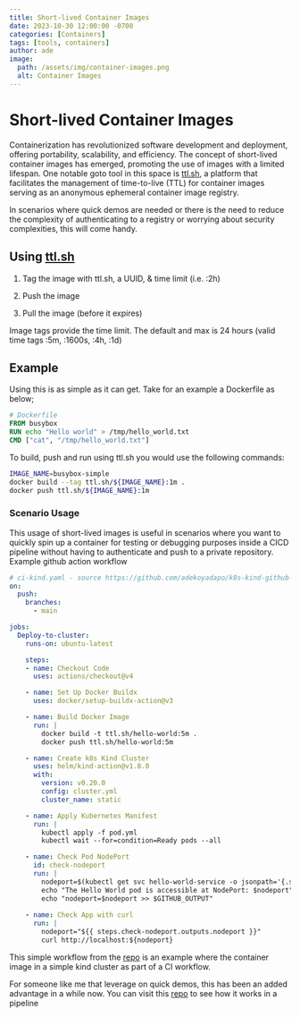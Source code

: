 ```yaml
---
title: Short-lived Container Images
date: 2023-10-30 12:00:00 -0700
categories: [Containers]
tags: [tools, containers]
author: ade
image:
  path: /assets/img/container-images.png
  alt: Container Images
---
```

# Short-lived Container Images

Containerization has revolutionized software development and deployment, offering portability, scalability, and efficiency. The concept of short-lived container images has emerged, promoting the use of images with a limited lifespan. One notable goto tool in this space is [ttl.sh](https://ttl.sh/), a platform that facilitates the management of time-to-live (TTL) for container images serving as an anonymous ephemeral container image registry.

In scenarios where quick demos are needed or there is the need to reduce the complexity of authenticating to a registry or worrying about security complexities, this will come handy.

## Using [ttl.sh](https://ttl.sh/)

1. Tag the image with ttl.sh, a UUID, & time limit (i.e. :2h)

2. Push the image

3. Pull the image (before it expires)

Image tags provide the time limit. The default and max is 24 hours (valid time tags :5m, :1600s, :4h, :1d)

## Example

Using this is as simple as it can get. Take for an example a Dockerfile as below;

```Dockerfile
# Dockerfile
FROM busybox
RUN echo "Hello world" > /tmp/hello_world.txt
CMD ["cat", "/tmp/hello_world.txt"]
```

To build, push and run using ttl.sh you would use the following commands:

```bash
IMAGE_NAME=busybox-simple
docker build --tag ttl.sh/${IMAGE_NAME}:1m .
docker push ttl.sh/${IMAGE_NAME}:1m
```

### Scenario Usage

This usage of short-lived images is useful in scenarios where you want to quickly spin up a container for testing or debugging purposes inside a CICD pipeline without having to authenticate and push to a private repository.
Example github action workflow

```yaml
# ci-kind.yaml - source https://github.com/adekoyadapo/k8s-kind-github-action
on:
  push:
    branches:
      - main

jobs:
  Deploy-to-cluster:
    runs-on: ubuntu-latest

    steps:
    - name: Checkout Code
      uses: actions/checkout@v4

    - name: Set Up Docker Buildx
      uses: docker/setup-buildx-action@v3

    - name: Build Docker Image
      run: |
        docker build -t ttl.sh/hello-world:5m .
        docker push ttl.sh/hello-world:5m

    - name: Create k8s Kind Cluster
      uses: helm/kind-action@v1.8.0
      with:
        version: v0.20.0
        config: cluster.yml
        cluster_name: static

    - name: Apply Kubernetes Manifest
      run: |
        kubectl apply -f pod.yml
        kubectl wait --for=condition=Ready pods --all

    - name: Check Pod NodePort
      id: check-nodeport
      run: |
        nodeport=$(kubectl get svc hello-world-service -o jsonpath='{.spec.ports[0].nodePort}')
        echo "The Hello World pod is accessible at NodePort: $nodeport"
        echo "nodeport=$nodeport >> $GITHUB_OUTPUT"
  
    - name: Check App with curl
      run: |
        nodeport="${{ steps.check-nodeport.outputs.nodeport }}"
        curl http://localhost:${nodeport}
```
This simple workflow from the [repo](https://github.com/adekoyadapo/k8s-kind-github-action) is an example where the container image in a simple kind cluster as part of a CI workflow.

For someone like me that leverage on quick demos, this has been an added advantage in a while now. You can visit this [repo](https://github.com/adekoyadapo/k8s-kind-github-action) to see how it works in a pipeline
